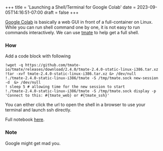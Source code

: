 +++
title = 'Launching a Shell/Terminal for Google Colab'
date = 2023-09-05T14:16:51-07:00
draft = false
+++

[Google Colab](https://colab.research.google.com/) is basically a web GUI in front of a full-container on Linux. While you can run shell command one by one, it is not easy to run commands interactively. We can use [tmate](https://tmate.io/) to help get a full shell. 

### How

Add a code block with following

```
!wget -q https://github.com/tmate-io/tmate/releases/download/2.4.0/tmate-2.4.0-static-linux-i386.tar.xz 
!tar -xvf tmate-2.4.0-static-linux-i386.tar.xz &> /dev/null
!./tmate-2.4.0-static-linux-i386/tmate -S /tmp/tmate.sock new-session -d  &> /dev/null
! sleep 5 # allowing time for the new session to start
!./tmate-2.4.0-static-linux-i386/tmate -S /tmp/tmate.sock display -p 'Connect to this: #{tmate_web} or #{tmate_ssh}'
```

You can either click the url to open the shell in a browser to use your terminal and launch ssh directly.

Full notebook [here](https://colab.research.google.com/drive/1iu1FSVCb2s4uf_7zhqkB1VdwS2lXx4LP?usp=sharing).

### Note

Google might get mad you.